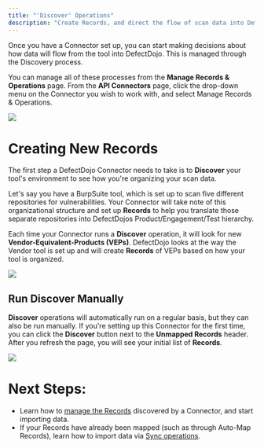 ```yaml
---
title: "'Discover' Operations"
description: "Create Records, and direct the flow of scan data into DefectDojo"
---
```


Once you have a Connector set up, you can start making decisions about how data will flow from the tool into DefectDojo. This is managed through the Discovery process.



You can manage all of these processes from the **Manage Records \& Operations** page. From the **API Connectors** page, click the drop\-down menu on the Connector you wish to work with, and select Manage Records \& Operations.




![](https://downloads.intercomcdn.com/i/o/991931761/2369607091f047ab7d9fc8f7/Screenshot+2024-03-14+at+3_58_06+PM.png?expires=1729720800&signature=a4514b13c28657c59684f62d83a2a341a021974c3039c4c1eb589378813803cd&req=fSkmH8p%2FmodeFb4f3HP0gD4PB4jnqjGHlvfM6JxkdxjjZLvtUsa3sBPCZn0%2F%0Au4Q%3D%0A)

# Creating New Records


The first step a DefectDojo Connector needs to take is to **Discover** your tool's environment to see how you're organizing your scan data.




Let's say you have a BurpSuite tool, which is set up to scan five different repositories for vulnerabilities. Your Connector will take note of this organizational structure and set up **Records** to help you translate those separate repositories into DefectDojos Product/Engagement/Test hierarchy.


Each time your Connector runs a **Discover** operation, it will look for new **Vendor\-Equivalent\-Products (VEPs)**. DefectDojo looks at the way the Vendor tool is set up and will create **Records** of VEPs based on how your tool is organized.




![](https://downloads.intercomcdn.com/i/o/1004625297/5617e086a605102544ec5e37/Screenshot+2024-03-27+at+15_50_38+%281%29.png?expires=1729720800&signature=39ed2d006535fe6f3734ded90af212341d18725ac189fd6c93ef22efe83f22f0&req=dSAnEs98mINWXvMW1HO4zTo0ZAoA6if8rY3f2TjKX%2F98dBmwNaEs4%2B5s07hV%0Ab4FT%0A)


## Run Discover Manually


**Discover** operations will automatically run on a regular basis, but they can also be run manually. If you're setting up this Connector for the first time, you can click the **Discover** button next to the **Unmapped Records** header. After you refresh the page, you will see your initial list of **Records**.




![](https://defectdojo-inc.intercom-attachments-7.com/i/o/1004506539/8f01b33b93821550f5198bd5/v8-yUUR6-EVcDMgbo4hOYp_5Q8gT96Zua_yqvPK2yubDZS0s_SVwFBwfKq4lPjuUJEfYtaLOL5syqJi0y_jND2aQj89l2xogKQaD4lO_alleK76L4WRbttxODT2Edui0erbhJ1xQApA0pws8X-opzc4?expires=1729720800&signature=5514f4b5a2d991188e7053d287a8e61f60301eb83cdae8384090808f224577b3&req=dSAnEsx%2Bm4RcUPMW1HO4zXucwJiAhf5WfVviwSTTFchq7bwThIMffCCban%2Bv%0AzwFl%0A)

# **Next Steps:**


* Learn how to [manage the Records](https://support.defectdojo.com/en/articles/9073083-managing-records) discovered by a Connector, and start importing data.
* If your Records have already been mapped (such as through Auto\-Map Records), learn how to import data via [Sync operations](https://support.defectdojo.com/en/articles/9124820-sync-operations).
